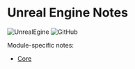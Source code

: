 # Unreal Engine Notes

![UnrealEgine](https://img.shields.io/badge/Unreal%20Engine-4.27-blue)
![GitHub](https://img.shields.io/github/license/famastefano/UnrealEngineNotes)

Module-specific notes:
- [Core](doc/Core)